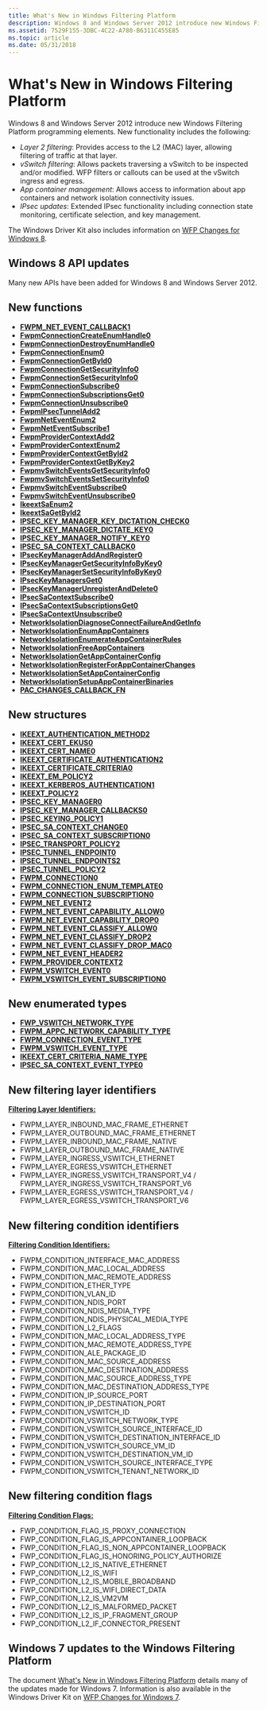 ```yaml
---
title: What's New in Windows Filtering Platform
description: Windows 8 and Windows Server 2012 introduce new Windows Filtering Platform programming elements.
ms.assetid: 7529F155-3DBC-4C22-A780-B6311C455E85
ms.topic: article
ms.date: 05/31/2018
---
```


# What's New in Windows Filtering Platform

Windows 8 and Windows Server 2012 introduce new Windows Filtering Platform programming elements. New functionality includes the following:

-   *Layer 2 filtering*: Provides access to the L2 (MAC) layer, allowing filtering of traffic at that layer.
-   *vSwitch filtering*: Allows packets traversing a vSwitch to be inspected and/or modified. WFP filters or callouts can be used at the vSwitch ingress and egress.
-   *App container management*: Allows access to information about app containers and network isolation connectivity issues.
-   *IPsec updates*: Extended IPsec functionality including connection state monitoring, certificate selection, and key management.

The Windows Driver Kit also includes information on [WFP Changes for Windows 8](https://go.microsoft.com/fwlink/p/?LinkId=262707).

## Windows 8 API updates

Many new APIs have been added for Windows 8 and Windows Server 2012.

## New functions

-   [**FWPM\_NET\_EVENT\_CALLBACK1**](/windows/desktop/api/fwpmu/nc-fwpmu-fwpm_net_event_callback1)
-   [**FwpmConnectionCreateEnumHandle0**](/windows/desktop/api/Fwpmu/nf-fwpmu-fwpmconnectioncreateenumhandle0)
-   [**FwpmConnectionDestroyEnumHandle0**](/windows/desktop/api/Fwpmu/nf-fwpmu-fwpmconnectiondestroyenumhandle0)
-   [**FwpmConnectionEnum0**](/windows/desktop/api/Fwpmu/nf-fwpmu-fwpmconnectionenum0)
-   [**FwpmConnectionGetById0**](/windows/desktop/api/Fwpmu/nf-fwpmu-fwpmconnectiongetbyid0)
-   [**FwpmConnectionGetSecurityInfo0**](/windows/desktop/api/Fwpmu/nf-fwpmu-fwpmconnectiongetsecurityinfo0)
-   [**FwpmConnectionSetSecurityInfo0**](/windows/desktop/api/fwpmu/nf-fwpmu-fwpmconnectionsetsecurityinfo0)
-   [**FwpmConnectionSubscribe0**](/windows/desktop/api/Fwpmu/nf-fwpmu-fwpmconnectionsubscribe0)
-   [**FwpmConnectionSubscriptionsGet0**](/windows/desktop/api/Fwpmu/nf-fwpmu-fwpmconnectionsubscriptionsget0)
-   [**FwpmConnectionUnsubscribe0**](/windows/desktop/api/Fwpmu/nf-fwpmu-fwpmconnectionunsubscribe0)
-   [**FwpmIPsecTunnelAdd2**](/windows/desktop/api/fwpmu/nf-fwpmu-fwpmipsectunneladd2)
-   [**FwpmNetEventEnum2**](/windows/desktop/api/Fwpmu/nf-fwpmu-fwpmneteventenum2)
-   [**FwpmNetEventSubscribe1**](/windows/desktop/api/fwpmu/nf-fwpmu-fwpmneteventsubscribe1)
-   [**FwpmProviderContextAdd2**](/windows/desktop/api/fwpmu/nf-fwpmu-fwpmprovidercontextadd2)
-   [**FwpmProviderContextEnum2**](/windows/desktop/api/fwpmu/nf-fwpmu-fwpmprovidercontextenum2)
-   [**FwpmProviderContextGetById2**](/windows/desktop/api/fwpmu/nf-fwpmu-fwpmprovidercontextgetbyid2)
-   [**FwpmProviderContextGetByKey2**](/windows/desktop/api/Fwpmu/nf-fwpmu-fwpmprovidercontextgetbykey2)
-   [**FwpmvSwitchEventsGetSecurityInfo0**](/windows/desktop/api/Fwpmu/nf-fwpmu-fwpmvswitcheventsgetsecurityinfo0)
-   [**FwpmvSwitchEventsSetSecurityInfo0**](/windows/desktop/api/Fwpmu/nf-fwpmu-fwpmvswitcheventssetsecurityinfo0)
-   [**FwpmvSwitchEventSubscribe0**](/windows/desktop/api/Fwpmu/nf-fwpmu-fwpmvswitcheventsubscribe0)
-   [**FwpmvSwitchEventUnsubscribe0**](/windows/desktop/api/Fwpmu/nf-fwpmu-fwpmvswitcheventunsubscribe0)
-   [**IkeextSaEnum2**](/windows/desktop/api/Fwpmu/nf-fwpmu-ikeextsaenum2)
-   [**IkeextSaGetById2**](/windows/desktop/api/Fwpmu/nf-fwpmu-ikeextsagetbyid2)
-   [**IPSEC\_KEY\_MANAGER\_KEY\_DICTATION\_CHECK0**](/windows/desktop/api/Fwpmu/nc-fwpmu-ipsec_key_manager_key_dictation_check0)
-   [**IPSEC\_KEY\_MANAGER\_DICTATE\_KEY0**](/windows/desktop/api/Fwpmu/nc-fwpmu-ipsec_key_manager_dictate_key0)
-   [**IPSEC\_KEY\_MANAGER\_NOTIFY\_KEY0**](/windows/desktop/api/fwpmu/nc-fwpmu-ipsec_key_manager_notify_key0)
-   [**IPSEC\_SA\_CONTEXT\_CALLBACK0**](https://msdn.microsoft.com/library/Hh447457(v=VS.85).aspx)
-   [**IPsecKeyManagerAddAndRegister0**](/windows/desktop/api/Fwpmu/nf-fwpmu-ipseckeymanageraddandregister0)
-   [**IPsecKeyManagerGetSecurityInfoByKey0**](/windows/desktop/api/Fwpmu/nf-fwpmu-ipseckeymanagergetsecurityinfobykey0)
-   [**IPsecKeyManagerSetSecurityInfoByKey0**](/windows/desktop/api/Fwpmu/nf-fwpmu-ipseckeymanagersetsecurityinfobykey0)
-   [**IPsecKeyManagersGet0**](/windows/desktop/api/Fwpmu/nf-fwpmu-ipseckeymanagersget0)
-   [**IPsecKeyManagerUnregisterAndDelete0**](/windows/desktop/api/Fwpmu/nf-fwpmu-ipseckeymanagerunregisteranddelete0)
-   [**IPsecSaContextSubscribe0**](/windows/desktop/api/Fwpmu/nf-fwpmu-ipsecsacontextsubscribe0)
-   [**IPsecSaContextSubscriptionsGet0**](/windows/desktop/api/Fwpmu/nf-fwpmu-ipsecsacontextsubscriptionsget0)
-   [**IPsecSaContextUnsubscribe0**](/windows/desktop/api/Fwpmu/nf-fwpmu-ipsecsacontextunsubscribe0)
-   [**NetworkIsolationDiagnoseConnectFailureAndGetInfo**](https://docs.microsoft.com/previous-versions/windows/desktop/api/netfw/nf-netfw-networkisolationdiagnoseconnectfailureandgetinfo)
-   [**NetworkIsolationEnumAppContainers**](https://docs.microsoft.com/previous-versions/windows/desktop/api/netfw/nf-netfw-networkisolationenumappcontainers)
-   [**NetworkIsolationEnumerateAppContainerRules**](https://docs.microsoft.com/previous-versions/windows/desktop/api/netfw/nf-netfw-networkisolationenumerateappcontainerrules)
-   [**NetworkIsolationFreeAppContainers**](https://docs.microsoft.com/previous-versions/windows/desktop/api/netfw/nf-netfw-networkisolationfreeappcontainers)
-   [**NetworkIsolationGetAppContainerConfig**](https://docs.microsoft.com/windows/desktop/api/networkisolation/nf-networkisolation-networkisolationgetappcontainerconfig)
-   [**NetworkIsolationRegisterForAppContainerChanges**](https://docs.microsoft.com/previous-versions/windows/desktop/api/netfw/nf-netfw-networkisolationregisterforappcontainerchanges)
-   [**NetworkIsolationSetAppContainerConfig**](https://docs.microsoft.com/previous-versions/windows/desktop/api/netfw/nf-netfw-networkisolationsetappcontainerconfig)
-   [**NetworkIsolationSetupAppContainerBinaries**](https://docs.microsoft.com/windows/desktop/api/networkisolation/nf-networkisolation-networkisolationsetupappcontainerbinaries)
-   [**PAC\_CHANGES\_CALLBACK\_FN**](https://docs.microsoft.com/windows/desktop/api/networkisolation/nc-networkisolation-pac_changes_callback_fn)

## New structures

-   [**IKEEXT\_AUTHENTICATION\_METHOD2**](/windows/desktop/api/iketypes/ns-iketypes-ikeext_authentication_method2_)
-   [**IKEEXT\_CERT\_EKUS0**](/windows/desktop/api/iketypes/ns-iketypes-ikeext_cert_ekus0_)
-   [**IKEEXT\_CERT\_NAME0**](/windows/desktop/api/iketypes/ns-iketypes-ikeext_cert_name0_)
-   [**IKEEXT\_CERTIFICATE\_AUTHENTICATION2**](/windows/desktop/api/iketypes/ns-iketypes-ikeext_certificate_authentication2_)
-   [**IKEEXT\_CERTIFICATE\_CRITERIA0**](/windows/desktop/api/iketypes/ns-iketypes-ikeext_certificate_criteria0_)
-   [**IKEEXT\_EM\_POLICY2**](/windows/desktop/api/iketypes/ns-iketypes-ikeext_em_policy2_)
-   [**IKEEXT\_KERBEROS\_AUTHENTICATION1**](/windows/desktop/api/iketypes/ns-iketypes-ikeext_kerberos_authentication1__)
-   [**IKEEXT\_POLICY2**](/windows/desktop/api/iketypes/ns-iketypes-ikeext_policy2_)
-   [**IPSEC\_KEY\_MANAGER0**](/windows/desktop/api/ipsectypes/ns-ipsectypes-ipsec_key_manager0)
-   [**IPSEC\_KEY\_MANAGER\_CALLBACKS0**](/windows/desktop/api/fwpmu/ns-fwpmu-ipsec_key_manager_callbacks0)
-   [**IPSEC\_KEYING\_POLICY1**](/windows/desktop/api/ipsectypes/ns-ipsectypes-ipsec_keying_policy1_)
-   [**IPSEC\_SA\_CONTEXT\_CHANGE0**](/windows/desktop/api/Ipsectypes/ns-ipsectypes-ipsec_sa_context_change0_)
-   [**IPSEC\_SA\_CONTEXT\_SUBSCRIPTION0**](/windows/desktop/api/Ipsectypes/ns-ipsectypes-ipsec_sa_context_subscription0_)
-   [**IPSEC\_TRANSPORT\_POLICY2**](/windows/desktop/api/ipsectypes/ns-ipsectypes-ipsec_transport_policy2_)
-   [**IPSEC\_TUNNEL\_ENDPOINT0**](/windows/desktop/api/ipsectypes/ns-ipsectypes-ipsec_tunnel_endpoint0_)
-   [**IPSEC\_TUNNEL\_ENDPOINTS2**](/windows/desktop/api/ipsectypes/ns-ipsectypes-ipsec_tunnel_endpoints2_)
-   [**IPSEC\_TUNNEL\_POLICY2**](/windows/desktop/api/ipsectypes/ns-ipsectypes-ipsec_tunnel_policy2_)
-   [**FWPM\_CONNECTION0**](/windows/desktop/api/Fwpmtypes/ns-fwpmtypes-fwpm_connection0_)
-   [**FWPM\_CONNECTION\_ENUM\_TEMPLATE0**](/windows/desktop/api/Fwpmtypes/ns-fwpmtypes-fwpm_connection_enum_template0_)
-   [**FWPM\_CONNECTION\_SUBSCRIPTION0**](/windows/desktop/api/Fwpmtypes/ns-fwpmtypes-fwpm_connection_subscription0_)
-   [**FWPM\_NET\_EVENT2**](/windows/desktop/api/Fwpmtypes/ns-fwpmtypes-fwpm_net_event2_)
-   [**FWPM\_NET\_EVENT\_CAPABILITY\_ALLOW0**](/windows/desktop/api/Fwpmtypes/ns-fwpmtypes-fwpm_net_event_capability_allow0_)
-   [**FWPM\_NET\_EVENT\_CAPABILITY\_DROP0**](/windows/desktop/api/Fwpmtypes/ns-fwpmtypes-fwpm_net_event_capability_drop0_)
-   [**FWPM\_NET\_EVENT\_CLASSIFY\_ALLOW0**](/windows/desktop/api/Fwpmtypes/ns-fwpmtypes-fwpm_net_event_classify_allow0)
-   [**FWPM\_NET\_EVENT\_CLASSIFY\_DROP2**](/windows/desktop/api/fwpmtypes/ns-fwpmtypes-fwpm_net_event_classify_drop2_)
-   [**FWPM\_NET\_EVENT\_CLASSIFY\_DROP\_MAC0**](/windows/desktop/api/fwpmtypes/ns-fwpmtypes-fwpm_net_event_classify_drop_mac0_)
-   [**FWPM\_NET\_EVENT\_HEADER2**](/windows/desktop/api/fwpmtypes/ns-fwpmtypes-fwpm_net_event_header2_)
-   [**FWPM\_PROVIDER\_CONTEXT2**](/windows/desktop/api/fwpmtypes/ns-fwpmtypes-fwpm_provider_context2_)
-   [**FWPM\_VSWITCH\_EVENT0**](/windows/desktop/api/Fwpmtypes/ns-fwpmtypes-fwpm_vswitch_event0_)
-   [**FWPM\_VSWITCH\_EVENT\_SUBSCRIPTION0**](/windows/desktop/api/Fwpmtypes/ns-fwpmtypes-fwpm_vswitch_event_subscription0_)

## New enumerated types

-   [**FWP\_VSWITCH\_NETWORK\_TYPE**](/windows/desktop/api/fwptypes/ne-fwptypes-fwp_vswitch_network_type_)
-   [**FWPM\_APPC\_NETWORK\_CAPABILITY\_TYPE**](/windows/desktop/api/Fwpmtypes/ne-fwpmtypes-fwpm_appc_network_capability_type_)
-   [**FWPM\_CONNECTION\_EVENT\_TYPE**](/windows/desktop/api/Fwpmtypes/ne-fwpmtypes-fwpm_connection_event_type_)
-   [**FWPM\_VSWITCH\_EVENT\_TYPE**](/windows/desktop/api/Fwpmtypes/ne-fwpmtypes-fwpm_vswitch_event_type_)
-   [**IKEEXT\_CERT\_CRITERIA\_NAME\_TYPE**](/windows/desktop/api/iketypes/ne-iketypes-ikeext_cert_criteria_name_type_)
-   [**IPSEC\_SA\_CONTEXT\_EVENT\_TYPE0**](/windows/desktop/api/Ipsectypes/ne-ipsectypes-ipsec_sa_context_event_type0_)

## New filtering layer identifiers

[**Filtering Layer Identifiers:**](management-filtering-layer-identifiers-.md)

-   FWPM\_LAYER\_INBOUND\_MAC\_FRAME\_ETHERNET
-   FWPM\_LAYER\_OUTBOUND\_MAC\_FRAME\_ETHERNET
-   FWPM\_LAYER\_INBOUND\_MAC\_FRAME\_NATIVE
-   FWPM\_LAYER\_OUTBOUND\_MAC\_FRAME\_NATIVE
-   FWPM\_LAYER\_INGRESS\_VSWITCH\_ETHERNET
-   FWPM\_LAYER\_EGRESS\_VSWITCH\_ETHERNET
-   FWPM\_LAYER\_INGRESS\_VSWITCH\_TRANSPORT\_V4 / FWPM\_LAYER\_INGRESS\_VSWITCH\_TRANSPORT\_V6
-   FWPM\_LAYER\_EGRESS\_VSWITCH\_TRANSPORT\_V4 / FWPM\_LAYER\_EGRESS\_VSWITCH\_TRANSPORT\_V6

## New filtering condition identifiers

[**Filtering Condition Identifiers:**](filtering-condition-identifiers-.md)

-   FWPM\_CONDITION\_INTERFACE\_MAC\_ADDRESS
-   FWPM\_CONDITION\_MAC\_LOCAL\_ADDRESS
-   FWPM\_CONDITION\_MAC\_REMOTE\_ADDRESS
-   FWPM\_CONDITION\_ETHER\_TYPE
-   FWPM\_CONDITION\_VLAN\_ID
-   FWPM\_CONDITION\_NDIS\_PORT
-   FWPM\_CONDITION\_NDIS\_MEDIA\_TYPE
-   FWPM\_CONDITION\_NDIS\_PHYSICAL\_MEDIA\_TYPE
-   FWPM\_CONDITION\_L2\_FLAGS
-   FWPM\_CONDITION\_MAC\_LOCAL\_ADDRESS\_TYPE
-   FWPM\_CONDITION\_MAC\_REMOTE\_ADDRESS\_TYPE
-   FWPM\_CONDITION\_ALE\_PACKAGE\_ID
-   FWPM\_CONDITION\_MAC\_SOURCE\_ADDRESS
-   FWPM\_CONDITION\_MAC\_DESTINATION\_ADDRESS
-   FWPM\_CONDITION\_MAC\_SOURCE\_ADDRESS\_TYPE
-   FWPM\_CONDITION\_MAC\_DESTINATION\_ADDRESS\_TYPE
-   FWPM\_CONDITION\_IP\_SOURCE\_PORT
-   FWPM\_CONDITION\_IP\_DESTINATION\_PORT
-   FWPM\_CONDITION\_VSWITCH\_ID
-   FWPM\_CONDITION\_VSWITCH\_NETWORK\_TYPE
-   FWPM\_CONDITION\_VSWITCH\_SOURCE\_INTERFACE\_ID
-   FWPM\_CONDITION\_VSWITCH\_DESTINATION\_INTERFACE\_ID
-   FWPM\_CONDITION\_VSWITCH\_SOURCE\_VM\_ID
-   FWPM\_CONDITION\_VSWITCH\_DESTINATION\_VM\_ID
-   FWPM\_CONDITION\_VSWITCH\_SOURCE\_INTERFACE\_TYPE
-   FWPM\_CONDITION\_VSWITCH\_TENANT\_NETWORK\_ID

## New filtering condition flags

[**Filtering Condition Flags:**](filtering-condition-flags-.md)

-   FWP\_CONDITION\_FLAG\_IS\_PROXY\_CONNECTION
-   FWP\_CONDITION\_FLAG\_IS\_APPCONTAINER\_LOOPBACK
-   FWP\_CONDITION\_FLAG\_IS\_NON\_APPCONTAINER\_LOOPBACK
-   FWP\_CONDITION\_FLAG\_IS\_HONORING\_POLICY\_AUTHORIZE
-   FWP\_CONDITION\_L2\_IS\_NATIVE\_ETHERNET
-   FWP\_CONDITION\_L2\_IS\_WIFI
-   FWP\_CONDITION\_L2\_IS\_MOBILE\_BROADBAND
-   FWP\_CONDITION\_L2\_IS\_WIFI\_DIRECT\_DATA
-   FWP\_CONDITION\_L2\_IS\_VM2VM
-   FWP\_CONDITION\_L2\_IS\_MALFORMED\_PACKET
-   FWP\_CONDITION\_L2\_IS\_IP\_FRAGMENT\_GROUP
-   FWP\_CONDITION\_L2\_IF\_CONNECTOR\_PRESENT

## Windows 7 updates to the Windows Filtering Platform

The document [What's New in Windows Filtering Platform](https://go.microsoft.com/fwlink/p/?LinkId=140050) details many of the updates made for Windows 7. Information is also available in the Windows Driver Kit on [WFP Changes for Windows 7](https://go.microsoft.com/fwlink/p/?LinkId=262711).

 

 




